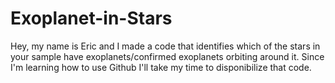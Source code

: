 # Exoplanet-in-Stars
Hey, my name is Eric and I made a code that identifies which of the stars in your sample have exoplanets/confirmed exoplanets orbiting around it. Since I'm learning how to use Github I'll take my time to disponibilize that code.

